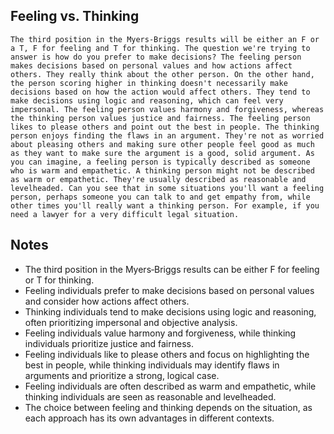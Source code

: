 ## Feeling vs. Thinking
```
The third position in the Myers‑Briggs results will be either an F or a T, F for feeling and T for thinking. The question we're trying to answer is how do you prefer to make decisions? The feeling person makes decisions based on personal values and how actions affect others. They really think about the other person. On the other hand, the person scoring higher in thinking doesn't necessarily make decisions based on how the action would affect others. They tend to make decisions using logic and reasoning, which can feel very impersonal. The feeling person values harmony and forgiveness, whereas the thinking person values justice and fairness. The feeling person likes to please others and point out the best in people. The thinking person enjoys finding the flaws in an argument. They're not as worried about pleasing others and making sure other people feel good as much as they want to make sure the argument is a good, solid argument. As you can imagine, a feeling person is typically described as someone who is warm and empathetic. A thinking person might not be described as warm or empathetic. They're usually described as reasonable and levelheaded. Can you see that in some situations you'll want a feeling person, perhaps someone you can talk to and get empathy from, while other times you'll really want a thinking person. For example, if you need a lawyer for a very difficult legal situation.
```

## Notes
- The third position in the Myers‑Briggs results can be either F for feeling or T for thinking.
- Feeling individuals prefer to make decisions based on personal values and consider how actions affect others.
- Thinking individuals tend to make decisions using logic and reasoning, often prioritizing impersonal and objective analysis.
- Feeling individuals value harmony and forgiveness, while thinking individuals prioritize justice and fairness.
- Feeling individuals like to please others and focus on highlighting the best in people, while thinking individuals may identify flaws in arguments and prioritize a strong, logical case.
- Feeling individuals are often described as warm and empathetic, while thinking individuals are seen as reasonable and levelheaded.
- The choice between feeling and thinking depends on the situation, as each approach has its own advantages in different contexts.